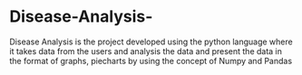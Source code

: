# Disease-Analysis-
Disease Analysis is the project developed using the python language where it takes data from the users and analysis the data and present the data in the format of graphs, piecharts by using the concept of Numpy and Pandas

